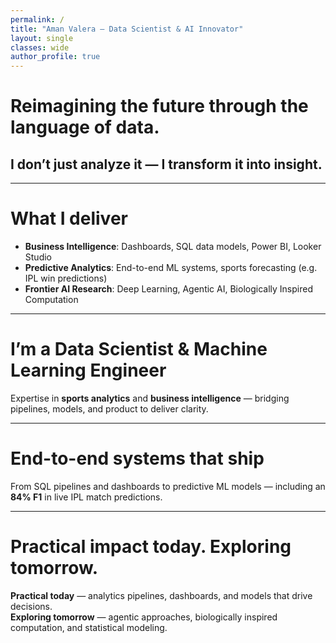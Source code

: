 ```yaml
---
permalink: /
title: "Aman Valera – Data Scientist & AI Innovator"
layout: single
classes: wide
author_profile: true
---
```


<style>
/* Hide visible page title */
.page-title,
h1.page__title,
header.page__header {
  display: none !important;
}
</style>

# Reimagining the future through the language of data.
## I don’t just analyze it — I transform it into insight.

---

# What I deliver
- **Business Intelligence**: Dashboards, SQL data models, Power BI, Looker Studio  
- **Predictive Analytics**: End-to-end ML systems, sports forecasting (e.g. IPL win predictions)  
- **Frontier AI Research**: Deep Learning, Agentic AI, Biologically Inspired Computation  

---

# I’m a Data Scientist & Machine Learning Engineer
Expertise in **sports analytics** and **business intelligence** — bridging pipelines, models, and product to deliver clarity.

---

# End-to-end systems that ship
From SQL pipelines and dashboards to predictive ML models — including an **84% F1** in live IPL match predictions.

---

# Practical impact today. Exploring tomorrow.
**Practical today** — analytics pipelines, dashboards, and models that drive decisions.  
**Exploring tomorrow** — agentic approaches, biologically inspired computation, and statistical modeling.
